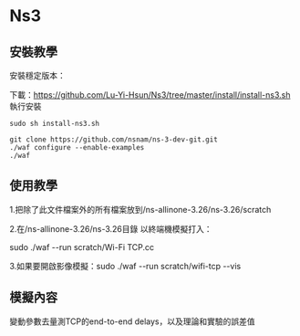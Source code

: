 # Ns3
## 安裝教學
安裝穩定版本：

下載：https://github.com/Lu-Yi-Hsun/Ns3/tree/master/install/install-ns3.sh
執行安裝
```
sudo sh install-ns3.sh
```


```
git clone https://github.com/nsnam/ns-3-dev-git.git
./waf configure --enable-examples
./waf

```

## 使用教學


1.把除了此文件檔案外的所有檔案放到/ns-allinone-3.26/ns-3.26/scratch

2.在/ns-allinone-3.26/ns-3.26目錄 以終端機模擬打入：

sudo ./waf --run scratch/Wi-Fi TCP.cc 

3.如果要開啟影像模擬：sudo ./waf --run scratch/wifi-tcp --vis



## 模擬內容
變動參數去量測TCP的end-to-end delays，以及理論和實驗的誤差值



